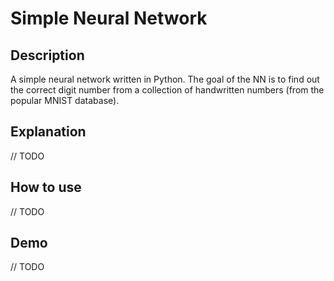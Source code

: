 # Simple Neural Network

## Description
A simple neural network written in Python. The goal of the NN is to find out the correct digit number from a collection of handwritten numbers (from the popular MNIST database).

## Explanation
// TODO

## How to use
// TODO

## Demo
// TODO

